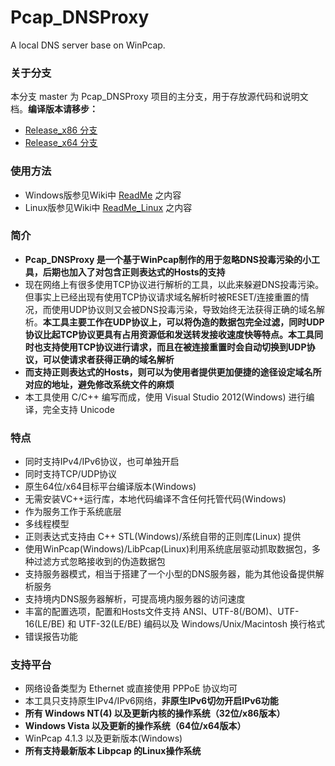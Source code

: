 ﻿Pcap_DNSProxy
=====
A local DNS server base on WinPcap.

### 关于分支
本分支 master 为 Pcap_DNSProxy 项目的主分支，用于存放源代码和说明文档。**编译版本请移步：**
* [Release_x86 分支](https://github.com/chengr28/pcap_dnsproxy/tree/Release_x86)<br />
* [Release_x64 分支](https://github.com/chengr28/pcap_dnsproxy/tree/Release_x64)<br />

### 使用方法
* Windows版参见Wiki中 [ReadMe](https://github.com/chengr28/pcap_dnsproxy/wiki/ReadMe) 之内容
* Linux版参见Wiki中 [ReadMe_Linux](https://github.com/chengr28/pcap_dnsproxy/wiki/ReadMe_Linux) 之内容

### 简介
* **Pcap_DNSProxy 是一个基于WinPcap制作的用于忽略DNS投毒污染的小工具，后期也加入了对包含正则表达式的Hosts的支持**<br />
* 现在网络上有很多使用TCP协议进行解析的工具，以此来躲避DNS投毒污染。但事实上已经出现有使用TCP协议请求域名解析时被RESET/连接重置的情况，而使用UDP协议则又会被DNS投毒污染，导致始终无法获得正确的域名解析。**本工具主要工作在UDP协议上，可以将伪造的数据包完全过滤，同时UDP协议比起TCP协议更具有占用资源低和发送转发接收速度快等特点。本工具同时也支持使用TCP协议进行请求，而且在被连接重置时会自动切换到UDP协议，可以使请求者获得正确的域名解析**<br />
* **而支持正则表达式的Hosts，则可以为使用者提供更加便捷的途径设定域名所对应的地址，避免修改系统文件的麻烦**<br />
* 本工具使用 C/C++ 编写而成，使用 Visual Studio 2012(Windows) 进行编译，完全支持 Unicode<br />

### 特点
* 同时支持IPv4/IPv6协议，也可单独开启
* 同时支持TCP/UDP协议
* 原生64位/x64目标平台编译版本(Windows)
* 无需安装VC++运行库，本地代码编译不含任何托管代码(Windows)
* 作为服务工作于系统底层
* 多线程模型
* 正则表达式支持由 C++ STL(Windows)/系统自带的正则库(Linux) 提供
* 使用WinPcap(Windows)/LibPcap(Linux)利用系统底层驱动抓取数据包，多种过滤方式忽略接收到的伪造数据包
* 支持服务器模式，相当于搭建了一个小型的DNS服务器，能为其他设备提供解析服务
* 支持境内DNS服务器解析，可提高境内服务器的访问速度
* 丰富的配置选项，配置和Hosts文件支持 ANSI、UTF-8(/BOM)、UTF-16(LE/BE) 和 UTF-32(LE/BE) 编码以及 Windows/Unix/Macintosh 换行格式
* 错误报告功能

### 支持平台
* 网络设备类型为 Ethernet 或直接使用 PPPoE 协议均可
* 本工具只支持原生IPv4/IPv6网络，**非原生IPv6切勿开启IPv6功能**
* **所有 Windows NT(4) 以及更新内核的操作系统（32位/x86版本）**
* **Windows Vista 以及更新的操作系统（64位/x64版本）**
* WinPcap 4.1.3 以及更新版本(Windows)
* **所有支持最新版本 Libpcap 的Linux操作系统**

